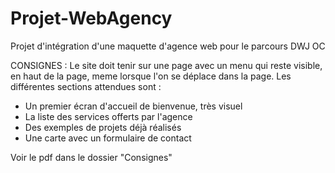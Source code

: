 # Projet-WebAgency
Projet d'intégration d'une maquette d'agence web pour le parcours DWJ OC

CONSIGNES :
Le site doit tenir sur une page avec un menu qui reste visible, en haut de la page, meme
lorsque l'on se déplace dans la page. Les différentes sections attendues sont :

- Un premier écran d'accueil de bienvenue, très visuel
- La liste des services offerts par l'agence
- Des exemples de projets déjà réalisés
- Une carte avec un formulaire de contact

Voir le pdf dans le dossier "Consignes"
